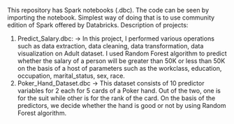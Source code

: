 This repository has Spark notebooks (.dbc).
The code can be seen by importing the notebook. 
Simplest way of doing that is to use community edition of Spark offered by Databricks.
Description of projects: 
1. Predict_Salary.dbc:
  -> In this project, I performed various operations such as data extraction, data cleaning, data transformation, data visualization on Adult dataset. I used Random Forest algorithm to predict whether the salary of a person will be greater than 50K or less than 50K on the basis of a host of parameters such as the workclass, education, occupation, marital_status, sex, race.
2. Poker_Hand_Dataset.dbc
  -> This dataset consists of 10 predictor variables for 2 each for 5 cards of a Poker hand. Out of the two, one is for the suit while other is for the rank of the card. On the basis of the predictors, we decide whether the hand is good or not by using Random Forest algorithm.
